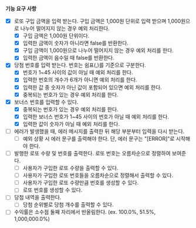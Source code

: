 **기능 요구 사항**

- [x]  로또 구입 금액을 입력 받는다. 구입 금액은 1,000원 단위로 입력 받으며 1,000원으로 나누어 떨어지지 않는 경우 예외 처리한다.
    - [x]  구입 금액은 1,000원 단위이다.
    - [x]  입력한 금액이 숫자가 아니라면 false를 반환한다.
    - [x]  구입 금액이 1,000원으로 나누어 떨어지지 않는 경우 예외 처리를 한다.
    - [x]  입력한 금액이 음수일 때 false를 반환한다.
- [x]  당첨 번호를 입력 받는다. 번호는 쉼표(,)를 기준으로 구분한다.
    - [x]  번호가 1~45 사이의 값이 아닐 때 예외 처리를 한다.
    - [x]  입력한 번호의 개수가 6개가 아니면 예외 처리를 한다.
    - [x]  입력한 값 중 숫자가 아닌 값이 포함되어 있으면 예외 처리를 한다.
    - [x]  중복되는 번호가 있는 경우 예외 처리를 한다.
- [x]  보너스 번호를 입력할 수 있다.
    - [x]  중복되는 번호가 있는 경우 예외 처리를 한다.
    - [x]  입력한 보너스 번호가 1~45 사이의 번호가 아닐 때 예외 처리를 한다.
    - [x]  입력한 값이 숫자가 아닐 때 예외 처리를 한다.
- [ ]  에러가 발생했을 때, 에러 메시지를 출력한 뒤 해당 부분부터 입력을 다시 받는다.
    - [ ]  예외 상황 시 에러 문구를 출력해야 한다. 단, 에러 문구는 "[ERROR]"로 시작해야 한다.
- [ ]  발행한 로또 수량 및 번호를 출력한다. 로또 번호는 오름차순으로 정렬하여 보여준다.
    - [ ]  사용자가 구입한 로또 수량을 출력할 수 있다.
    - [ ]  사용자가 구입한 로또 번호들을 오름차순으로 정렬해서 출력할 수 있다.
    - [ ]  사용자가 구입한 로또 수량만큼 번호를 생성할 수 있다.
    - [ ]  로또 번호를 생성할 수 있다.
- [ ]  당첨 내역을 출력한다.
    - [ ]  당첨 순위별로 당첨 개수를 출력할 수 있다.
- [ ]  수익률은 소수점 둘째 자리에서 반올림한다. (ex. 100.0%, 51.5%, 1,000,000.0%)